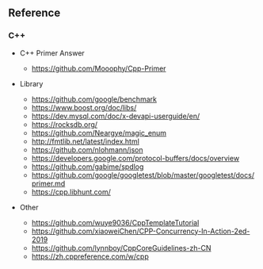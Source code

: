 ## Reference

### C++

- C++ Primer Answer

  - https://github.com/Mooophy/Cpp-Primer

- Library

  - https://github.com/google/benchmark
  - https://www.boost.org/doc/libs/
  - https://dev.mysql.com/doc/x-devapi-userguide/en/
  - https://rocksdb.org/
  - https://github.com/Neargye/magic_enum
  - http://fmtlib.net/latest/index.html
  - https://github.com/nlohmann/json
  - https://developers.google.com/protocol-buffers/docs/overview
  - https://github.com/gabime/spdlog
  - https://github.com/google/googletest/blob/master/googletest/docs/primer.md
  - https://cpp.libhunt.com/

- Other
  - https://github.com/wuye9036/CppTemplateTutorial
  - https://github.com/xiaoweiChen/CPP-Concurrency-In-Action-2ed-2019
  - https://github.com/lynnboy/CppCoreGuidelines-zh-CN
  - https://zh.cppreference.com/w/cpp
